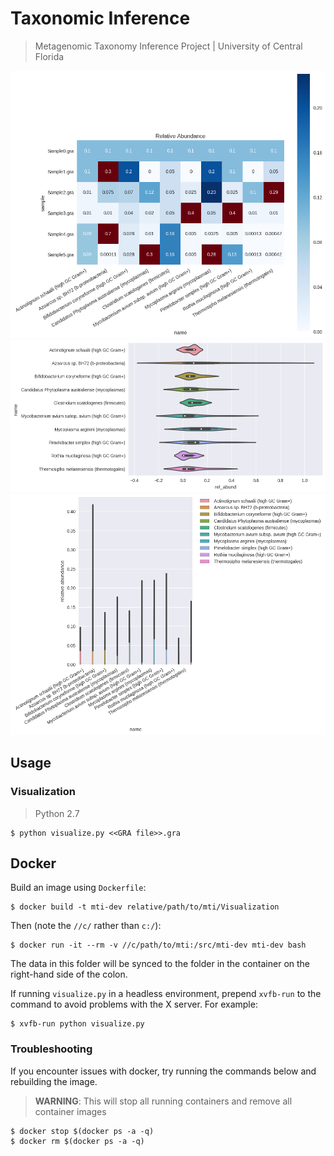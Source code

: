 # Taxonomic Inference
> Metagenomic Taxonomy Inference Project
> | University of Central Florida


![Alt text](/Visualization/mock_images/heatmap.png?raw=true "Heatmap")
![Alt text](/Visualization/mock_images/violin.png?raw=true "Violin Plot")
![Alt text](/Visualization/mock_images/bar.png?raw=true "Bar Graph")


## Usage

### Visualization

> Python 2.7

    $ python visualize.py <<GRA file>>.gra


## Docker

Build an image using `Dockerfile`:

    $ docker build -t mti-dev relative/path/to/mti/Visualization

 Then (note the `//c/` rather than `c:/`):

    $ docker run -it --rm -v //c/path/to/mti:/src/mti-dev mti-dev bash

The data in this folder will be synced to the folder in the container on the right-hand side of the colon.

If running `visualize.py` in a headless environment, prepend `xvfb-run` to the command to avoid problems with the X server. For example:

    $ xvfb-run python visualize.py

### Troubleshooting

If you encounter issues with docker, try running the commands below and rebuilding the image.

> **WARNING**: This will stop all running containers and remove all container images

    $ docker stop $(docker ps -a -q)
    $ docker rm $(docker ps -a -q)

